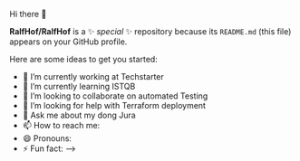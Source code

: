  Hi there 👋


**RalfHof/RalfHof** is a ✨ _special_ ✨ repository because its `README.md` (this file) appears on your GitHub profile.

Here are some ideas to get you started:

- 🔭 I’m currently working at Techstarter
- 🌱 I’m currently learning ISTQB 
- 👯 I’m looking to collaborate on automated Testing
- 🤔 I’m looking for help with Terraform deployment
- 💬 Ask me about my dong Jura
- 📫 How to reach me: 
- 😄 Pronouns: 
- ⚡ Fun fact: 
-->
